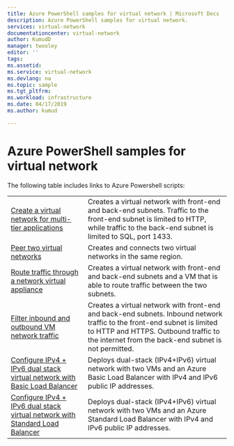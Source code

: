 ```yaml
---
title: Azure PowerShell samples for virtual network | Microsoft Docs
description: Azure PowerShell samples for virtual network.
services: virtual-network
documentationcenter: virtual-network
author: KumudD
manager: twooley
editor: ''
tags:
ms.assetid:
ms.service: virtual-network
ms.devlang: na
ms.topic: sample
ms.tgt_pltfrm:
ms.workload: infrastructure
ms.date: 04/17/2019
ms.author: kumud

---
```

# Azure PowerShell samples for virtual network

The following table includes links to Azure Powershell scripts:

| | |
|----|----|
| [Create a virtual network for multi-tier applications](./scripts/virtual-network-powershell-sample-multi-tier-application.md) | Creates a virtual network with front-end and back-end subnets. Traffic to the front-end subnet is limited to HTTP, while traffic to the back-end subnet is limited to SQL, port 1433. |
| [Peer two virtual networks](./scripts/virtual-network-powershell-sample-peer-two-virtual-networks.md) | Creates and connects two virtual networks in the same region. |
| [Route traffic through a network virtual appliance](./scripts/virtual-network-powershell-sample-route-traffic-through-nva.md) | Creates a virtual network with front-end and back-end subnets and a VM that is able to route traffic between the two subnets. |
| [Filter inbound and outbound VM network traffic](./scripts/virtual-network-powershell-sample-filter-network-traffic.md) | Creates a virtual network with front-end and back-end subnets. Inbound network traffic to the front-end subnet is limited to HTTP and HTTPS. Outbound traffic to the internet from the back-end subnet is not permitted. |
|[Configure IPv4 + IPv6 dual stack virtual network with Basic Load Balancer](./scripts/virtual-network-powershell-sample-ipv6-dual-stack.md)|Deploys dual-stack (IPv4+IPv6) virtual network with two VMs and an Azure Basic Load Balancer with IPv4 and IPv6 public IP addresses. |
|[Configure IPv4 + IPv6 dual stack virtual network with Standard Load Balancer](./scripts/virtual-network-powershell-sample-ipv6-dual-stack.md)|Deploys dual-stack (IPv4+IPv6) virtual network with two VMs and an Azure Standard Load Balancer with IPv4 and IPv6 public IP addresses. |
